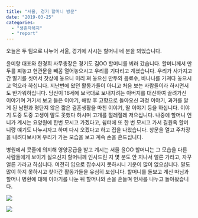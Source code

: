 ```yaml
---
title: "서울, 경기 할머니 방문"
date: "2019-03-25"
categories: 
  - "생존자복지"
  - "report"
---
```


오늘은 두 팀으로 나누어 서울, 경기에 사시는 할머니 네 분을 뵈었습니다.

윤미향 대표와 한경희 사무총장은 경기도 김OO 할머니를 뵈러 갔습니다. 할머니께서 만두를 쪄놓고 현관문을 빼꼼 열어놓으시고 우리를 기다리고 계셨습니다. 우리가 사가지고 간 딸기를 씻어서 찻상에 놓으니 미리 쪄 놓으신 만두와 음료수, 바나나를 가져다 놓으시고 먹으라 하십니다. 지난번에 왔던 활동가들이 아니고 처음 보는 사람들이라 하시면서도 반가워하십니다. 당신이 16세에 보국대로 보내지려는 아버지를 대신하여 끌려가신 이야기며 거기서 보고 들은 이야기, 해방 후 고향으로 돌아오신 과정 이야기, 과거를 알게 된 남편과 평탄지 않은 짧은 결혼생활을 마친 이야기, 딸 이야기 등을 하십니다. 이야기 도중 도중 고생이 말도 못했다 하시며 고개를 절레절레 저으십니다. 나중에 할머니 언니가 계시는 요양원에 한번 모시고 가겠다고, 쉼터에 또 한 번 모시고 가서 길원옥 할머니랑 얘기도 나누시자고 하며 다시 오겠다고 하고 집을 나왔습니다. 창문을 열고 주차장을 내려다보시며 우리가 가는 모습을 보고 계속 손을 흔드십니다.

병원에서 콧줄에 의지해 영양공급을 받고 계시는 서울 윤OO 할머니는 그 모습을 다른 사람들에게 보이기 싫으신지 할머니께 인사드린 지 몇 분도 안 지나서 얼른 가라고, 자꾸 얼른 가라고 하십니다. 여전히 입으로 잡수시지 못하시니 기운이 많이 없으십니다. 말도 많이 하지 못하시고 찾아간 활동가들을 유심히 보십니다. 할머니를 돌보고 계신 따님과 할머니 병환에 대해 이야기를 나눈 뒤 할머니와 손을 흔들며 인사를 나누고 돌아왔습니다.

![](http://womenandwar.net/kr/wp-content/uploads/2019/03/photo_2019-03-25_15-37-05-300x225.jpg)

![](http://womenandwar.net/kr/wp-content/uploads/2019/03/photo_2019-03-25_15-37-19-225x300.jpg)
